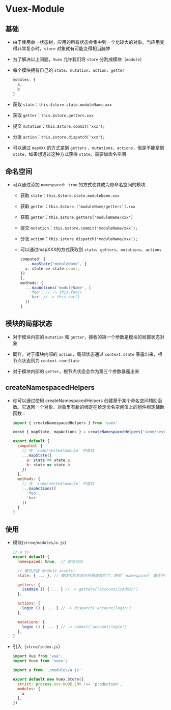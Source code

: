# Vuex-Module

## 基础

+ 由于使用单一状态树，应用的所有状态会集中到一个比较大的对象。当应用变得非常复杂时，`store` 对象就有可能变得相当臃肿

+ 为了解决以上问题，`Vuex` 允许我们将 `store` 分割成模块（`module`）

+ 每个模块拥有自己的 `state`、`mutation`、`action`、`getter`

  ```js
  modules: {
    a,
    b
  }
  ```

+ 获取 `state`：`this.$store.state.moduleName.xxx`

+ 获取 `getter`：`this.$store.getters.xxx`

+ 提交 `mutation`：`this.$store.commit('xxx');`

+ 分发 `action`：`this.$store.dispatch('xxx');`

+ 可以通过 `mapXXX` 的方式拿到 `getters` 、`mutations`、`actions`，但是不能拿到 `state`，如果想通过这种方式获得 `state`，需要加命名空间

## 命名空间

+ 可以通过添加 `namespaced: true` 的方式使其成为带命名空间的模块

  + 获取 `state`：`this.$store.state.moduleName.xxx`

  + 获取 `getter`：`this.$store.['moduleName/getters'].xxx`

  + 获取 `getter`：`this.$store.getters['moduleName/xxx']`

  + 提交 `mutation`：`this.$store.commit('moduleName/xxx');`

  + 分发 `action`：`this.$store.dispatch('moduleName/xxx');`

  + 可以通过mapXXX的方式获取到 `state`、`getters`、`mutations`、`actions`

      ```js
      computed: {
        ...mapState('moduleName', {
        a: state => state.count,
      })
      },
      methods: {
        ...mapActions('moduleName', [
          'foo', // -> this.foo()
          'bar' // -> this.bar()
        ])
      }
      ```

## 模块的局部状态

+ 对于模块内部的 `mutation` 和 `getter`，接收的第一个参数是模块的局部状态对象

+ 同样，对于模块内部的 `action`，局部状态通过 `context.state` 暴露出来，根节点状态则为 `context.rootState`

+ 对于模块内部的 `getter`，根节点状态会作为第三个参数暴露出来

## createNamespacedHelpers

+ 你可以通过使用 createNamespacedHelpers 创建基于某个命名空间辅助函数。它返回一个对象，对象里有新的绑定在给定命名空间值上的组件绑定辅助函数：

  ```js
  import { createNamespacedHelpers } from 'vuex'

  const { mapState, mapActions } = createNamespacedHelpers('some/nested/module')

  export default {
    computed: {
      // 在 `some/nested/module` 中查找
      ...mapState({
        a: state => state.a,
        b: state => state.b
      })
    },
    methods: {
      // 在 `some/nested/module` 中查找
      ...mapActions([
        'foo',
        'bar'
      ])
    }
  }
  ```

## 使用

+ 模块(`stroe/modules/a.js`)

  ```js
  // a.js
  export default {
    namespaced: true,  // 命名空间

    // 模块内容（module assets）
    state: { ... }, // 模块内的状态已经是嵌套的了，使用 `namespaced` 属性不会对其产生影响

    getters: {
      isAdmin () { ... } // -> getters['account/isAdmin']
    },

    actions: {
      login () { ... } // -> dispatch('account/login')
    },

    mutations: {
      login () { ... } // -> commit('account/login')
    },
  }
  ```

+ 引入（`stroe/index.js`）

  ```js
  import Vue from 'vue';
  import Vuex from 'vuex';

  import a from './modules/a.js'

  export default new Vuex.Store({
    strict: process.env.NODE_ENV !== 'production',
    modules: {
      a
    },
  })
  ```
